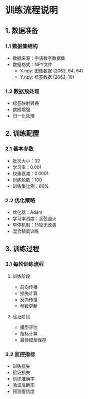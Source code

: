 # 训练流程说明

## 1. 数据准备
### 1.1 数据集结构
- 数据来源：手语数字数据集
- 数据格式：NPY文件
  - X.npy: 图像数据 (2062, 64, 64)
  - Y.npy: 标签数据 (2062, 10)

### 1.2 数据预处理
- 标签映射转换
- 数据增强
- 归一化处理

## 2. 训练配置
### 2.1 基本参数
- 批次大小：32
- 学习率：0.001
- 权重衰减：0.0001
- 训练轮数：100
- 训练集比例：80%

### 2.2 优化策略
- 优化器：Adam
- 学习率调度：余弦退火
- 早停机制：15轮无改善
- 混合精度训练

## 3. 训练过程
### 3.1 每轮训练流程
1. 训练阶段
   - 前向传播
   - 损失计算
   - 反向传播
   - 参数更新

2. 验证阶段
   - 模型评估
   - 指标计算
   - 最佳模型保存

### 3.2 监控指标
- 训练损失
- 验证损失
- 训练准确率
- 验证准确率
- 预测置信度 